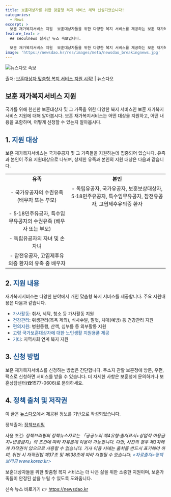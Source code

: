 ```yaml
---
title: 보훈대상자를 위한 맞춤형 복지 서비스 혜택 신설되었습니다!
categories:
  - News
excerpt: >
  보훈 재가복지서비스 지원  보훈대상자들을 위한 다양한 복지 서비스를 제공하는 보훈 재가복지서비스 지원에 대해…
feature_text: >
  ## seoulnews 실시간 뉴스 속보입니다.

  보훈 재가복지서비스 지원  보훈대상자들을 위한 다양한 복지 서비스를 제공하는 보훈 재가복지서비스 지원에 대해…
image: 'https://newsdao.kr/res/images/meta/newsdao_breakingnews.jpg'
---
```


![뉴스다오 속보](https://newsdao.kr/res/images/meta/newsdao_breakingnews.jpg)

<p>출처: <a href="https://newsdao.kr/4304" rel="dofollow">보훈대상자 맞춤형 복지 서비스 지원 시작!</a> | 뉴스다오</p>

<h2 data-ke-size="size26">보훈 재가복지서비스 지원</h2>
<p data-ke-size="size16">국가를 위해 헌신한 보훈대상자 및 그 가족을 위한 다양한 복지 서비스인 보훈 재가복지서비스 지원에 대해 알아봅시다. 보훈 재가복지서비스는 어떤 대상을 지원하고, 어떤 내용을 포함하며, 어떻게 신청할 수 있는지 알아봅시다.</p>

<h2 data-ke-size="size24">1. <span style="color: #1a5490;">지원 대상</span></h2>
<p data-ke-size="size16">보훈 재가복지서비스는 국가유공자 및 그 가족들을 지원하는데 집중되어 있습니다. 유족과 본인이 주요 지원대상으로 나뉘며, 상세한 유족과 본인의 지원 대상은 다음과 같습니다.</p>

<table>
<tbody>
<tr>
<td style="text-align: center; height: 17px;"><b>유족</b></td>
<td style="text-align: center; height: 17px;"><b>본인</b></td>
</tr>
<tr>
<td style="text-align: center; height: 17px;">- 국가유공자의 수권유족 (배우자 또는 부모)</td>
<td style="text-align: center; height: 17px;">- 독립유공자, 국가유공자, 보훈보상대상자, 5·18민주유공자, 특수임무유공자, 참전유공자, 고엽제후유의증 환자</td>
</tr>
<tr>
<td style="text-align: center; height: 17px;">- 5·18민주유공자, 특수임무유공자의 수권유족 (배우자 또는 부모)</td>
<td style="text-align: center; height: 17px;"></td>
</tr>
<tr>
<td style="text-align: center; height: 17px;">- 독립유공자의 자녀 및 손자녀</td>
<td style="text-align: center; height: 17px;"></td>
</tr>
<tr>
<td style="text-align: center; height: 17px;">- 참전유공자, 고엽제후유의증 환자의 유족 중 배우자</td>
<td style="text-align: center; height: 17px;"></td>
</tr>
</tbody>
</table>

<h2 data-ke-size="size24">2. <span style="color: #1a5490;">지원 내용</span></h2>
<p data-ke-size="size16">재가복지서비스는 다양한 분야에서 개인 맞춤형 복지 서비스를 제공합니다. 주요 지원내용은 다음과 같습니다.</p>
<ul>
<li><span style="color: #1a5490;">가사활동</span>: 취사, 세탁, 청소 등 가사활동 지원</li>
<li><span style="color: #1a5490;">건강관리</span>: 위생관리(목욕 제외), 식사수발, 말벗, 치매(예방) 등 건강관리 지원</li>
<li><span style="color: #1a5490;">편의지원</span>: 병원동행, 산책, 심부름 등 외부활동 지원</li>
<li><span style="color: #1a5490;">고령 국가보훈대상자에 대한 노인생활 지원용품 제공</span></li>
<li><span style="color: #1a5490;">기타</span>: 지역사회 연계 복지 지원</li>
</ul>

<h2 data-ke-size="size24">3. <span style="color: #1a5490;">신청 방법</span></h2>
<p data-ke-size="size16">보훈 재가복지서비스를 신청하는 방법은 간단합니다. 주소지 관할 보훈청에 방문, 우편, 팩스로 신청하면 서비스를 받을 수 있습니다. 더 자세한 사항은 보훈청에 문의하거나 보훈상담센터(☎1577-0606)로 문의하세요.</p>

<h2 data-ke-size="size24">4. <span style="color: #1a5490;">정책 출처 및 저작권</span></h2>
<p data-ke-size="size16">이 글은 <a href="https://newsdao.kr/4304">뉴스다오</a>에서 제공된 정보를 기반으로 작성되었습니다.</p>
<p data-ke-size="size16">정책출처: <a href="www.korea.kr">정책브리핑</a></p>
<p data-ke-size="size16">사용 조건: <i>정책브리핑의 정책뉴스자료는 「공공누리 제4유형:출처표시+상업적 이용금지+변경금지」의 조건에 따라 자유롭게 이용이 가능합니다. 다만, 사진의 경우 제3자에게 저작권이 있으므로 사용할 수 없습니다. 기사 이용 시에는 출처를 반드시 표기해야 하며, 위반 시 저작권법 제37조 및 제138조에 따라 처벌될 수 있습니다. <span style="color: #1a5490;">&lt;자료출처=정책브리핑 www.korea.kr&gt;</span></i></p>

<p data-ke-size="size16">보훈대상자들을 위한 맞춤형 복지 서비스는 더 나은 삶을 위한 소중한 지원이며, 보훈가족들이 안정된 삶을 누릴 수 있도록 도와줍니다.</p> 

신속 뉴스 바로가기 👉 <a href="https://newsdao.kr" rel="dofollow">https://newsdao.kr</a>


